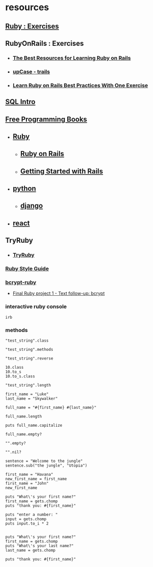 
# resources

## [Ruby : Exercises](https://exercism.org/tracks/ruby)
## RubyOnRails : Exercises
- ### [The Best Resources for Learning Ruby on Rails](https://www.fullstackacademy.com/blog/learn-ruby-on-rails-for-free-with-these-6-websites)

- ### [upCase - trails](https://thoughtbot.com/upcase/practice)
- ### [Learn Ruby on Rails Best Practices With One Exercise](https://dev.to/hexdevs/learn-ruby-on-rails-best-practices-with-one-exercise-4ed2)

## [SQL Intro](https://www.w3schools.com/sql/)
## [Free Programming Books](https://github.com/EbookFoundation/free-programming-books/blob/main/books/free-programming-books-langs.md)


- ## [Ruby](https://github.com/EbookFoundation/free-programming-books/blob/main/books/free-programming-books-langs.md#ruby)

  - ## [Ruby on Rails](https://github.com/EbookFoundation/free-programming-books/blob/main/books/free-programming-books-langs.md#ruby-on-rails)

  - ## [Getting Started with Rails](https://guides.rubyonrails.org/getting_started.html)

- ## [python](https://github.com/EbookFoundation/free-programming-books/blob/main/books/free-programming-books-langs.md#python)

  - ## [django](https://github.com/EbookFoundation/free-programming-books/blob/main/books/free-programming-books-langs.md#python)
  
- ## [react](https://github.com/EbookFoundation/free-programming-books/blob/main/books/free-programming-books-langs.md#python)


## TryRuby
- ### [TryRuby](https://github.com/ruby/TryRuby)

### [Ruby Style Guide](https://github.com/rubocop/ruby-style-guide)

### [bcrypt-ruby](https://rubydoc.info/github/codahale/bcrypt-rubyls)
- [Final Ruby project 1 - Text follow-up: bcrypt](https://www.udemy.com/course/the-complete-ruby-on-rails-developer-course/learn/lecture/12633864#learning-tools)

### interactive ruby console
```
irb
``` 
### methods
```
"test_string".class

"test_string".methods

"test_string".reverse

10.class
10.to_s
10.to_s.class

"test_string".length

first_name = "Luke"
last_name = "Skywalker"

full_name = "#{first_name} #{last_name}"

full_name.length

puts full_name.capitalize

full_name.empty?

"".empty?

"".nil?

sentence = "Welcome to the jungle"
sentence.sub("the jungle", "Utopia")

first_name = "Havana"
new_first_name = first_name
first_name = "John"
new_first_name

puts "What\'s your first name?"
first_name = gets.chomp
puts "thank you: #{first_name}"

puts "enter a number: "
input = gets.chomp
puts input.to_i * 2


puts "What\'s your first name?"
first_name = gets.chomp
puts "What\'s your last name?"
last_name = gets.chomp

puts "thank you: #{first_name}"





```


